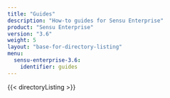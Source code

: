 ```yaml
---
title: "Guides"
description: "How-to guides for Sensu Enterprise"
product: "Sensu Enterprise"
version: "3.6"
weight: 5
layout: "base-for-directory-listing"
menu:
  sensu-enterprise-3.6:
    identifier: guides
---
```


{{< directoryListing >}}
